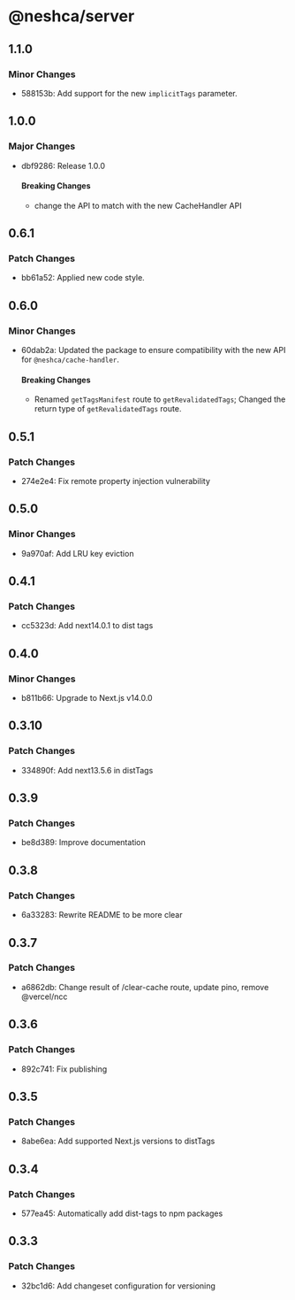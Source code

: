 # @neshca/server

## 1.1.0

### Minor Changes

- 588153b: Add support for the new `implicitTags` parameter.

## 1.0.0

### Major Changes

- dbf9286: Release 1.0.0

  #### Breaking Changes

  - change the API to match with the new CacheHandler API

## 0.6.1

### Patch Changes

- bb61a52: Applied new code style.

## 0.6.0

### Minor Changes

- 60dab2a: Updated the package to ensure compatibility with the new API for `@neshca/cache-handler`.

  #### Breaking Changes

  - Renamed `getTagsManifest` route to `getRevalidatedTags`;
    Changed the return type of `getRevalidatedTags` route.

## 0.5.1

### Patch Changes

- 274e2e4: Fix remote property injection vulnerability

## 0.5.0

### Minor Changes

- 9a970af: Add LRU key eviction

## 0.4.1

### Patch Changes

- cc5323d: Add next14.0.1 to dist tags

## 0.4.0

### Minor Changes

- b811b66: Upgrade to Next.js v14.0.0

## 0.3.10

### Patch Changes

- 334890f: Add next13.5.6 in distTags

## 0.3.9

### Patch Changes

- be8d389: Improve documentation

## 0.3.8

### Patch Changes

- 6a33283: Rewrite README to be more clear

## 0.3.7

### Patch Changes

- a6862db: Change result of /clear-cache route, update pino, remove @vercel/ncc

## 0.3.6

### Patch Changes

- 892c741: Fix publishing

## 0.3.5

### Patch Changes

- 8abe6ea: Add supported Next.js versions to distTags

## 0.3.4

### Patch Changes

- 577ea45: Automatically add dist-tags to npm packages

## 0.3.3

### Patch Changes

- 32bc1d6: Add changeset configuration for versioning
